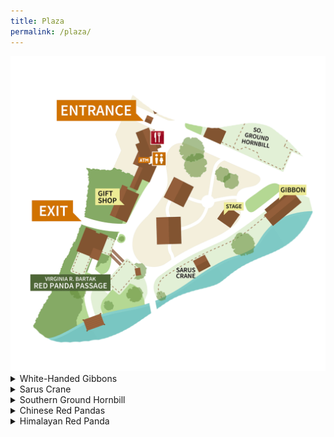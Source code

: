 ```yaml
---
title: Plaza
permalink: /plaza/
---
```


<img src="/pics/map/plaza_map.png" class="inline"/>

<details><summary>White-Handed Gibbons</summary>
  <br>
Zoo Boise has two gibbons:
  <br>
- Euhl, better known as Papa, is brown in color. He rarely swings, and makes a soft, low whooping sound occasionally.
  <br>
- Li Bao, who is Papa's daughter, is black in color. She is almost always in the trees, and sings a high-pitched song that can be heard throughout the zoo.
  <br>
  <br>
  Li Bao's song:
  <br>
  <audio controls>
  <source src="sounds/li_bao.ogg" type="audio/ogg">
  <source src="sounds/li_bao.mp3" type="audio/mpeg">
Your browser does not support the audio element.
</audio>
  <br>
  <br>
<img src="/pics/gibbons.jpg" class="inline"/>
</details>

<details><summary>Sarus Crane</summary>
  <br>
Zoo Boise has one sarus crane:
  <br>
- Claudia gets very excited when her keepers are nearby, and she frequently dances for them. She also makes a trumpeting sound that could be mistaken for elephants.
  <br>
  <br>
<img src="/pics/sarus_crane.jpg" class="inline"/>
</details>

<details><summary>Southern Ground Hornbill</summary>
  <br>
Zoo Boise has one southern ground hornbill in the plaza:
  <br>
- Toogle is a favorite of guests, volunteers, and staff! He was hand-raised due to special circumstances, so he loves showing off his treasures and food (typically a mouse or chick) to shocked guests. He makes a distinctive booming sound, which can be heard in the surrounding areas.
  <br>
  <br>
<img src="/pics/toogle.jpg" class="inline"/>
</details>

<details><summary>Chinese Red Pandas</summary>
  <br>
Zoo Boise has three Chinese red pandas, a pair and an individual:
  <br>
- Jasper is the male in the pair, and is missing some front teeth, leading to his tongue sticking out most of the time. He is darker and more red in coloring than Stevie. He was born in 2015 at the Lincoln Park Zoo and moved here in May 2023.
  <br>
- Stevie is the female in the pair. She is much more active than Jasper, but also likes to nest in one of the doors to the bridge. She is also lighter in color and has a kink in her tail. She was born in 2022 at the Milwaukee County Zoo and moved here in May 2023.
  <br>
<img src="/pics/styans.png" class="inline"/>
  <br>
- Rylan is the individual female Chinese Red Panda. She is the youngest of both the Chinese and Himalayan Red Pandas. Additionally, she will likely be matched with mate at a future date. She was born in 2024 at the Lincoln Park Zoo and moved here in May 2025. 
  <br>
  <br>
<img src="/pics/rylan.JPEG" class="inline"/>
</details>

<details><summary>Himalayan Red Panda</summary>
  <br>
Zoo Boise has one Himalayan red panda:
  <br>
- Pumori is the one male Himalayan Red Panda. He will likely receive a name at Zoobilee. Additionally, he will potentially be matched with mate at a future date. He was born in 2015 at the Rosamond Gifford Zoo and moved here in May 2025.
  <br>
  <br>
<img src="/pics/himalayan.JPEG" class="inline"/>
</details>
